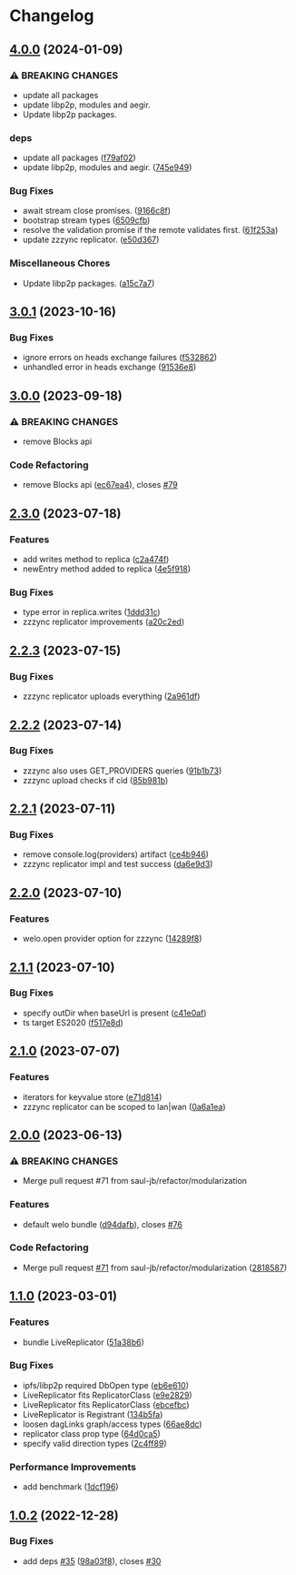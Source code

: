 # Changelog

## [4.0.0](https://github.com/hldb/welo/compare/v3.0.1...v4.0.0) (2024-01-09)


### ⚠ BREAKING CHANGES

* update all packages
* update libp2p, modules and aegir.
* Update libp2p packages.

### deps

* update all packages ([f79af02](https://github.com/hldb/welo/commit/f79af024e5cbbfb3de3f267d265b9328f9afd078))
* update libp2p, modules and aegir. ([745e949](https://github.com/hldb/welo/commit/745e9490090c9bf778e928f9fd80bf9e620f9b8f))


### Bug Fixes

* await stream close promises. ([9166c8f](https://github.com/hldb/welo/commit/9166c8f1d1c8c1be54cb46039ad6890dd3ef7b30))
* bootstrap stream types ([6509cfb](https://github.com/hldb/welo/commit/6509cfbd82f2f31e5b117c711030a7a777d13429))
* resolve the validation promise if the remote validates first. ([61f253a](https://github.com/hldb/welo/commit/61f253a8a96aaf3aa38904aa5f78f1600650639c))
* update zzzync replicator. ([e50d367](https://github.com/hldb/welo/commit/e50d3671b47aaeef74e9b9227708eecff24679f3))


### Miscellaneous Chores

* Update libp2p packages. ([a15c7a7](https://github.com/hldb/welo/commit/a15c7a75fa60f07cc31c8c256b81479cc3daecad))

## [3.0.1](https://github.com/hldb/welo/compare/v3.0.0...v3.0.1) (2023-10-16)


### Bug Fixes

* ignore errors on heads exchange failures ([f532862](https://github.com/hldb/welo/commit/f53286287d4725b06250028088ea7fa216e5e78b))
* unhandled error in heads exchange ([91536e8](https://github.com/hldb/welo/commit/91536e821a4e8162ab8a28a887f637f1bfa1c34a))

## [3.0.0](https://github.com/hldb/welo/compare/v2.3.0...v3.0.0) (2023-09-18)


### ⚠ BREAKING CHANGES

* remove Blocks api

### Code Refactoring

* remove Blocks api ([ec67ea4](https://github.com/hldb/welo/commit/ec67ea4a1be8fb5cf937d2a718717131ecf257f8)), closes [#79](https://github.com/hldb/welo/issues/79)

## [2.3.0](https://github.com/hldb/welo/compare/v2.2.3...v2.3.0) (2023-07-18)


### Features

* add writes method to replica ([c2a474f](https://github.com/hldb/welo/commit/c2a474f6617da42d9b6dac43f7b45c28a6eff2b6))
* newEntry method added to replica ([4e5f918](https://github.com/hldb/welo/commit/4e5f918f274980435120ce5a384d465d56dcef38))


### Bug Fixes

* type error in replica.writes ([1ddd31c](https://github.com/hldb/welo/commit/1ddd31cdb9ddfed9712f7e8240defd75f982d756))
* zzzync replicator improvements ([a20c2ed](https://github.com/hldb/welo/commit/a20c2edf2d5cf804a3d9e350d36445267ffc7148))

## [2.2.3](https://github.com/hldb/welo/compare/v2.2.2...v2.2.3) (2023-07-15)


### Bug Fixes

* zzzync replicator uploads everything ([2a961df](https://github.com/hldb/welo/commit/2a961df0cae9f6c84c6e2c0ba4ebefd9896ed09d))

## [2.2.2](https://github.com/hldb/welo/compare/v2.2.1...v2.2.2) (2023-07-14)


### Bug Fixes

* zzzync also uses GET_PROVIDERS queries ([91b1b73](https://github.com/hldb/welo/commit/91b1b733e8c378ecb178527be339b20cbfe6d8f2))
* zzzync upload checks if cid ([85b981b](https://github.com/hldb/welo/commit/85b981bf135460b540725986dc70c9da41398457))

## [2.2.1](https://github.com/hldb/welo/compare/v2.2.0...v2.2.1) (2023-07-11)


### Bug Fixes

* remove console.log(providers) artifact ([ce4b946](https://github.com/hldb/welo/commit/ce4b946474fb2e9c22f16a1fee3f7b42ae5d8ee8))
* zzzync replicator impl and test success ([da6e9d3](https://github.com/hldb/welo/commit/da6e9d317cb024c5e21a3b62c97b0647b86e4380))

## [2.2.0](https://github.com/hldb/welo/compare/v2.1.1...v2.2.0) (2023-07-10)


### Features

* welo.open provider option for zzzync ([14289f8](https://github.com/hldb/welo/commit/14289f8aa46a998a3960e158ae0e0409695bbc23))

## [2.1.1](https://github.com/hldb/welo/compare/v2.1.0...v2.1.1) (2023-07-10)


### Bug Fixes

* specify outDir when baseUrl is present ([c41e0af](https://github.com/hldb/welo/commit/c41e0af94336f67e1813ac26de8920c983081ce4))
* ts target ES2020 ([f517e8d](https://github.com/hldb/welo/commit/f517e8d6f31df493fa75eee9d42aea639bcbe830))

## [2.1.0](https://github.com/hldb/welo/compare/v2.0.0...v2.1.0) (2023-07-07)


### Features

* iterators for keyvalue store ([e71d814](https://github.com/hldb/welo/commit/e71d8146a23258e562dd5f44897878fbb4e99264))
* zzzync replicator can be scoped to lan|wan ([0a6a1ea](https://github.com/hldb/welo/commit/0a6a1ea216bb2807f8f0a889a9e38431d2cefa89))

## [2.0.0](https://github.com/hldb/welo/compare/v1.1.0...v2.0.0) (2023-06-13)


### ⚠ BREAKING CHANGES

* Merge pull request #71 from saul-jb/refactor/modularization

### Features

* default welo bundle ([d94dafb](https://github.com/hldb/welo/commit/d94dafb8ff880bdb5c42400fa1a309c43900b5d1)), closes [#76](https://github.com/hldb/welo/issues/76)


### Code Refactoring

* Merge pull request [#71](https://github.com/hldb/welo/issues/71) from saul-jb/refactor/modularization ([2818587](https://github.com/hldb/welo/commit/2818587ef756d767963ba7e46233f2c99ee1234f))

## [1.1.0](https://github.com/hldb/welo/compare/v1.0.2...v1.1.0) (2023-03-01)


### Features

* bundle LiveReplicator ([51a38b6](https://github.com/hldb/welo/commit/51a38b67dc6288cafaf58835388116b121a1f14d))


### Bug Fixes

* ipfs/libp2p required DbOpen type ([eb6e610](https://github.com/hldb/welo/commit/eb6e610bb1c080f051a86218db7c582fdcbe11f5))
* LiveReplicator fits ReplicatorClass ([e9e2829](https://github.com/hldb/welo/commit/e9e282971d389cb76dd8ada766ec6020ecf81f2e))
* LiveReplicator fits ReplicatorClass ([ebcefbc](https://github.com/hldb/welo/commit/ebcefbcca6ad08ef437f4a19014e447d1dcb308e))
* LiveReplicator is Registrant ([134b5fa](https://github.com/hldb/welo/commit/134b5fa4bb0a9d83b7d9b2f4bd5e399f24414b84))
* loosen dagLinks graph/access types ([66ae8dc](https://github.com/hldb/welo/commit/66ae8dcd56946ac79b1afe0f8f05132f4ef50262))
* replicator class prop type ([64d0ca5](https://github.com/hldb/welo/commit/64d0ca519ae40e3f9f0db57dd316cbc242a5e6ef))
* specify valid direction types ([2c4ff89](https://github.com/hldb/welo/commit/2c4ff89dc865ff0ccfc98a40ff16cce240300026))


### Performance Improvements

* add benchmark ([1dcf196](https://github.com/hldb/welo/commit/1dcf196ab28a3469fb0e6ad487067d6b55257fc2))

## [1.0.2](https://github.com/hldb/welo/compare/v1.0.1...v1.0.2) (2022-12-28)


### Bug Fixes

* add deps [#35](https://github.com/hldb/welo/issues/35) ([98a03f8](https://github.com/hldb/welo/commit/98a03f8d8ecf1802ee3b2ce2833e428c817e92fc)), closes [#30](https://github.com/hldb/welo/issues/30)
